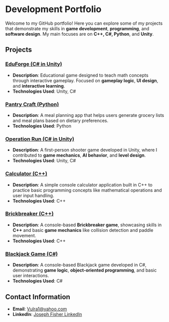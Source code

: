 # Development Portfolio

Welcome to my GitHub portfolio! Here you can explore some of my projects that demonstrate my skills in **game development**, **programming**, and **software design**. My main focuses are on **C++, C#, Python**, and **Unity**.

## Projects

### [EduForge (C# in Unity)](https://github.com/LJFisher1/EduForge_Public)
- **Description**: Educational game designed to teach math concepts through interactive gameplay. Focused on **gameplay logic**, **UI design**, and **interactive learning**.
- **Technologies Used**: Unity, C#

### [Pantry Craft (Python)](https://github.com/LJFisher1/PantryCraft_Public)
- **Description**: A meal planning app that helps users generate grocery lists and meal plans based on dietary preferences.
- **Technologies Used**: Python

### [Operation Run (C# in Unity)](https://github.com/LJFisher1/Operation_Run)
- **Description**: A first-person shooter game developed in Unity, where I contributed to **game mechanics**, **AI behavior**, and **level design**.
- **Technologies Used**: Unity, C#

### [Calculator (C++)](https://github.com/LJFisher1/Calculator)
- **Description**: A simple console calculator application built in C++ to practice basic programming concepts like mathematical operations and user input handling.
- **Technologies Used**: C++

### [Brickbreaker (C++)](https://github.com/LJFisher1/Brickbreaker)
- **Description**: A console-based **Brickbreaker game**, showcasing skills in **C++** and basic **game mechanics** like collision detection and paddle movement.
- **Technologies Used**: C++

### [Blackjack Game (C#)](https://github.com/LJFisher1/BlackjackGame)
- **Description**: A console-based Blackjack game developed in C#, demonstrating **game logic**, **object-oriented programming**, and basic user interactions.
- **Technologies Used**: C#

## Contact Information
- **Email**: Vulra1@yahoo.com
- **LinkedIn**: [Joseph Fisher LinkedIn](https://www.linkedin.com/in/josephfisher25422/)
